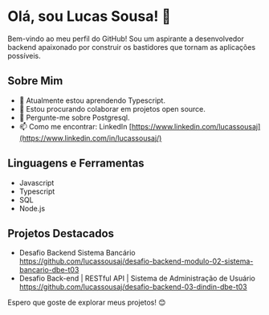  # Olá, sou Lucas Sousa! 👋

Bem-vindo ao meu perfil do GitHub! Sou um aspirante a desenvolvedor backend apaixonado por construir os bastidores que tornam as aplicações possíveis.

## Sobre Mim

- 🌱 Atualmente estou aprendendo Typescript.
- 👯 Estou procurando colaborar em projetos open source.
- 💬 Pergunte-me sobre Postgresql.
- 📫 Como me encontrar: LinkedIn [https://www.linkedin.com/lucassousaj](https://www.linkedin.com/in/lucassousaj/)

## Linguagens e Ferramentas

- Javascript
- Typescript
- SQL
- Node.js
  
## Projetos Destacados

- Desafio Backend Sistema Bancário https://github.com/lucassousaj/desafio-backend-modulo-02-sistema-bancario-dbe-t03
- Desafio Back-end |  RESTful API | Sistema de Administração de Usuário https://github.com/lucassousaj/desafio-backend-03-dindin-dbe-t03

Espero que goste de explorar meus projetos! 😊
